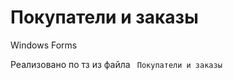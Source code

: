 # Покупатели и заказы
Windows Forms

Реализовано по тз из файла <code> Покупатели и заказы </code>
  
